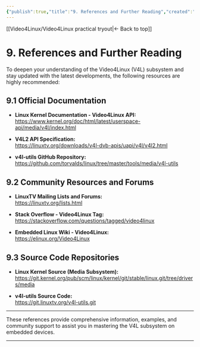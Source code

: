 ```yaml
---
{"publish":true,"title":"9. References and Further Reading","created":"2025-07-07","modified":"2025-07-07","cssclasses":""}
---
```



[[Video4Linux/Video4Linux practical tryout\|<- Back to top]]

# 9. References and Further Reading

To deepen your understanding of the Video4Linux (V4L) subsystem and stay updated with the latest developments, the following resources are highly recommended:

## 9.1 Official Documentation

- **Linux Kernel Documentation - Video4Linux API:**  
  https://www.kernel.org/doc/html/latest/userspace-api/media/v4l/index.html

- **V4L2 API Specification:**  
  https://linuxtv.org/downloads/v4l-dvb-apis/uapi/v4l/v4l2.html

- **v4l-utils GitHub Repository:**  
  https://github.com/torvalds/linux/tree/master/tools/media/v4l-utils

## 9.2 Community Resources and Forums

- **LinuxTV Mailing Lists and Forums:**  
  https://linuxtv.org/lists.html

- **Stack Overflow - Video4Linux Tag:**  
  https://stackoverflow.com/questions/tagged/video4linux

- **Embedded Linux Wiki - Video4Linux:**  
  https://elinux.org/Video4Linux

## 9.3 Source Code Repositories

- **Linux Kernel Source (Media Subsystem):**  
  https://git.kernel.org/pub/scm/linux/kernel/git/stable/linux.git/tree/drivers/media

- **v4l-utils Source Code:**  
  https://git.linuxtv.org/v4l-utils.git

---

These references provide comprehensive information, examples, and community support to assist you in mastering the V4L subsystem on embedded devices.

---